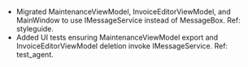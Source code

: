 - Migrated MaintenanceViewModel, InvoiceEditorViewModel, and MainWindow to use IMessageService instead of MessageBox. Ref: styleguide.
- Added UI tests ensuring MaintenanceViewModel export and InvoiceEditorViewModel deletion invoke IMessageService. Ref: test_agent.
